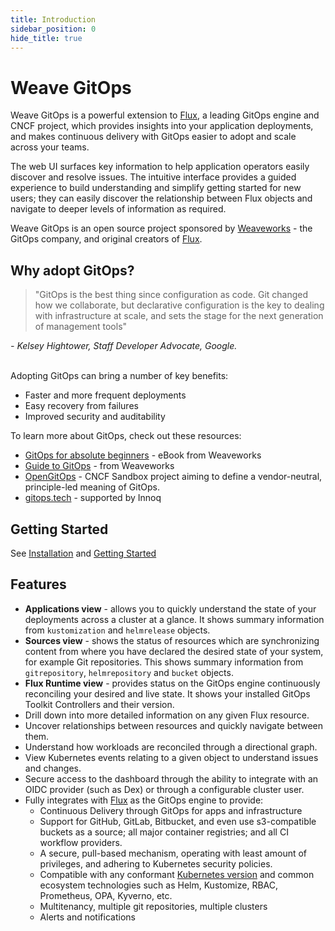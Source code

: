 ```yaml
---
title: Introduction
sidebar_position: 0
hide_title: true
---
```

# Weave GitOps

Weave GitOps is a powerful extension to [Flux](https://fluxcd.io), a leading GitOps engine and CNCF project, which provides insights into your application deployments, and makes continuous delivery with GitOps easier to adopt and scale across your teams.

The web UI surfaces key information to help application operators easily discover and resolve issues. The intuitive interface provides a guided experience to build understanding and simplify getting started for new users; they can easily discover the relationship between Flux objects and navigate to deeper levels of information as required.

Weave GitOps is an open source project sponsored by [Weaveworks](https://weave.works) - the GitOps company, and original creators of [Flux](https://fluxcd.io).

## Why adopt GitOps?
> "GitOps is the best thing since configuration as code. Git changed how we collaborate, but declarative configuration is the key to dealing with infrastructure at scale, and sets the stage for the next generation of management tools"

<cite>- Kelsey Hightower, Staff Developer Advocate, Google.</cite><br/><br/>

Adopting GitOps can bring a number of key benefits:
- Faster and more frequent deployments
- Easy recovery from failures
- Improved security and auditability

To learn more about GitOps, check out these resources:

- [GitOps for absolute beginners](https://go.weave.works/WebContent-EB-GitOps-for-Beginners.html) - eBook from Weaveworks
- [Guide to GitOps](https://www.weave.works/technologies/gitops/) - from Weaveworks
- [OpenGitOps](https://opengitops.dev/) - CNCF Sandbox project aiming to define a vendor-neutral, principle-led meaning of GitOps.
- [gitops.tech](https://www.gitops.tech/) - supported by Innoq

## Getting Started

See [Installation](../installation) and [Getting Started](../getting-started)

## Features

- **Applications view** - allows you to quickly understand the state of your deployments across a cluster at a glance. It shows summary information from `kustomization` and `helmrelease` objects. 
- **Sources view** - shows the status of resources which are synchronizing content from where you have declared the desired state of your system, for example Git repositories. This shows summary information from `gitrepository`, `helmrepository` and `bucket` objects.
- **Flux Runtime view** - provides status on the GitOps engine continuously reconciling your desired and live state. It shows your installed GitOps Toolkit Controllers and their version.
- Drill down into more detailed information on any given Flux resource.
- Uncover relationships between resources and quickly navigate between them.
- Understand how workloads are reconciled through a directional graph.
- View Kubernetes events relating to a given object to understand issues and changes.
- Secure access to the dashboard through the ability to integrate with an OIDC provider (such as Dex) or through a configurable cluster user.
- Fully integrates with [Flux](https://fluxcd.io/docs/) as the GitOps engine to provide:
  - Continuous Delivery through GitOps for apps and infrastructure
  - Support for GitHub, GitLab, Bitbucket, and even use s3-compatible buckets as a source; all major container registries; and all CI workflow providers.
  - A secure, pull-based mechanism, operating with least amount of privileges, and adhering to Kubernetes security policies.
  - Compatible with any conformant [Kubernetes version](https://fluxcd.io/docs/installation/#prerequisites) and common ecosystem technologies such as Helm, Kustomize, RBAC, Prometheus, OPA, Kyverno, etc.
  - Multitenancy, multiple git repositories, multiple clusters
  - Alerts and notifications


